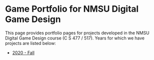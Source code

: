 # Game Portfolio for NMSU Digital Game Design

This page provides portfolio pages for projects developed in the NMSU Digital Game Design course (C S 477 / 517). Years for which we have projects are listed below:

* [2020 - Fall](/2020-3/index.md)
